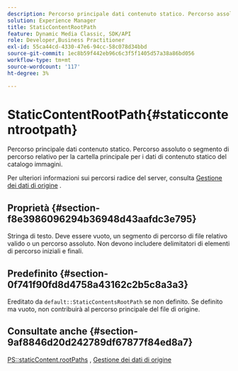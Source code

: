 ```yaml
---
description: Percorso principale dati contenuto statico. Percorso assoluto o segmento di percorso relativo per la cartella principale per i dati di contenuto statico del catalogo immagini.
solution: Experience Manager
title: StaticContentRootPath
feature: Dynamic Media Classic, SDK/API
role: Developer,Business Practitioner
exl-id: 55ca44cd-4330-47e6-94cc-58c078d34bbd
source-git-commit: 1ec8b59f442eb96c6c3f5f1405d57a38a86bd056
workflow-type: tm+mt
source-wordcount: '117'
ht-degree: 3%

---
```


# StaticContentRootPath{#staticcontentrootpath}

Percorso principale dati contenuto statico. Percorso assoluto o segmento di percorso relativo per la cartella principale per i dati di contenuto statico del catalogo immagini.

Per ulteriori informazioni sui percorsi radice del server, consulta [Gestione dei dati di origine](../../../../../is-api/image-serving-api-ref/c-configuration-and-administration/c-configuration-and-administration.md#concept-1ec4d9f0e58a430cae045761f1ff9173) .

## Proprietà {#section-f8e3986096294b36948d43aafdc3e795}

Stringa di testo. Deve essere vuoto, un segmento di percorso di file relativo valido o un percorso assoluto. Non devono includere delimitatori di elementi di percorso iniziali e finali.

## Predefinito {#section-0f741f90fd8d4758a43162c2b5c8a3a3}

Ereditato da `default::StaticContentsRootPath` se non definito. Se definito ma vuoto, non contribuirà al percorso principale del file di origine.

## Consultate anche {#section-9af8846d20d242789df67877f84ed8a7}

[PS::staticContent.rootPaths](../../../../../is-api/image-catalog/image-serving-api-ref/c-image-catalog-reference/c-attributes-reference/r-staticcontentrootpath.md#reference-a2b5368d078349828d282357681bb2a5) ,   [Gestione dei dati di origine](../../../../../is-api/image-serving-api-ref/c-configuration-and-administration/c-configuration-and-administration.md#concept-1ec4d9f0e58a430cae045761f1ff9173)
